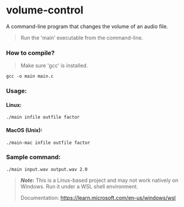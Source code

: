 # volume-control
A command-line program that changes the volume of an audio file.
> Run the 'main' executable from the command-line.
### How to compile?
> Make sure 'gcc' is installed.
```
gcc -o main main.c
```
### Usage:
#### Linux:
```
./main infile outfile factor
```
#### MacOS (Unix):
```
./main-mac infile outfile factor
```
### Sample command:
```
./main input.wav output.wav 2.0
```
> **_Note_:** This is a Linux-based project and may not work natively on Windows. Run it under a WSL shell environment.
>
> Documentation: https://learn.microsoft.com/en-us/windows/wsl

